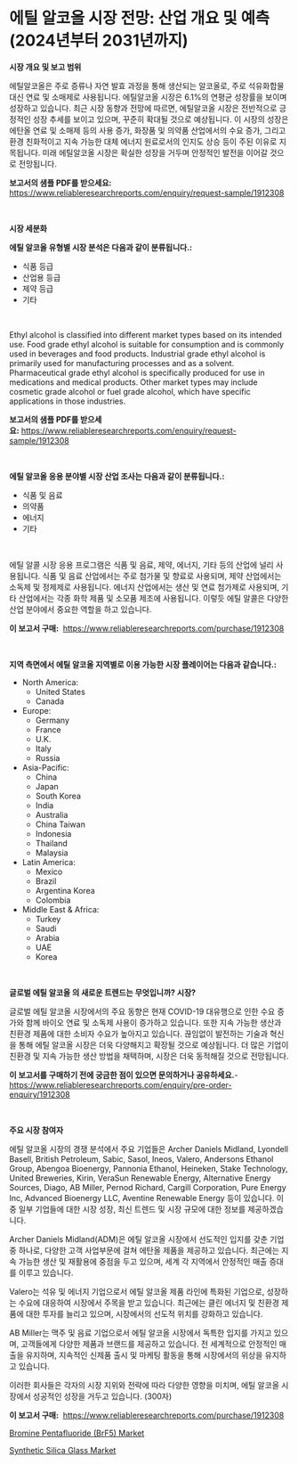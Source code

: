 <p><h1>에틸 알코올 시장 전망: 산업 개요 및 예측 (2024년부터 2031년까지)</h1></p><p><strong>시장 개요 및 보고 범위</strong></p>
<p><p>에틸알코올은 주로 증류나 자연 발효 과정을 통해 생산되는 알코올로, 주로 석유화합물 대신 연료 및 소매제로 사용됩니다. 에틸알코올 시장은 6.1%의 연평균 성장률을 보이며 성장하고 있습니다. 최근 시장 동향과 전망에 따르면, 에틸알코올 시장은 전반적으로 긍정적인 성장 추세를 보이고 있으며, 꾸준히 확대될 것으로 예상됩니다. 이 시장의 성장은 에탄올 연료 및 소매제 등의 사용 증가, 화장품 및 의약품 산업에서의 수요 증가, 그리고 환경 친화적이고 지속 가능한 대체 에너지 원료로서의 인지도 상승 등이 주된 이유로 지목됩니다. 미래 에틸알코올 시장은 확실한 성장을 거두며 안정적인 발전을 이어갈 것으로 전망됩니다.</p></p>
<p><strong>보고서의 샘플 PDF를 받으세요:</strong> <a href="https://www.reliableresearchreports.com/enquiry/request-sample/1912308">https://www.reliableresearchreports.com/enquiry/request-sample/1912308</a></p>
<p>&nbsp;</p>
<p><strong>시장 세분화</strong></p>
<p><strong>에틸 알코올 유형별 시장 분석은 다음과 같이 분류됩니다.:</strong></p>
<p><ul><li>식품 등급</li><li>산업용 등급</li><li>제약 등급</li><li>기타</li></ul></p>
<p>&nbsp;</p>
<p><p>Ethyl alcohol is classified into different market types based on its intended use. Food grade ethyl alcohol is suitable for consumption and is commonly used in beverages and food products. Industrial grade ethyl alcohol is primarily used for manufacturing processes and as a solvent. Pharmaceutical grade ethyl alcohol is specifically produced for use in medications and medical products. Other market types may include cosmetic grade alcohol or fuel grade alcohol, which have specific applications in those industries.</p></p>
<p><strong>보고서의 샘플 PDF를 받으세요:</strong>&nbsp;<a href="https://www.reliableresearchreports.com/enquiry/request-sample/1912308">https://www.reliableresearchreports.com/enquiry/request-sample/1912308</a></p>
<p>&nbsp;</p>
<p><strong> 에틸 알코올 응용 분야별 시장 산업 조사는 다음과 같이 분류됩니다.:</strong></p>
<p><ul><li>식품 및 음료</li><li>의약품</li><li>에너지</li><li>기타</li></ul></p>
<p>&nbsp;</p>
<p><p>에틸 알콜 시장 응용 프로그램은 식품 및 음료, 제약, 에너지, 기타 등의 산업에 널리 사용됩니다. 식품 및 음료 산업에서는 주로 첨가물 및 향료로 사용되며, 제약 산업에서는 소독제 및 정제제로 사용됩니다. 에너지 산업에서는 생산 및 연료 첨가제로 사용되며, 기타 산업에서는 각종 화학 제품 및 소모품 제조에 사용됩니다. 이렇듯 에틸 알콜은 다양한 산업 분야에서 중요한 역할을 하고 있습니다.</p></p>
<p><strong>이 보고서 구매:</strong>&nbsp; <a href="https://www.reliableresearchreports.com/purchase/1912308">https://www.reliableresearchreports.com/purchase/1912308</a></p>
<p>&nbsp;</p>
<p><strong>지역 측면에서 에틸 알코올 지역별로 이용 가능한 시장 플레이어는 다음과 같습니다.:</strong></p>
<p><ul>
    <li>
        North America:
        <ul>
            <li>United States</li>
            <li>Canada</li>
        </ul>
    </li>
    <li>
        Europe:
        <ul>
            <li>Germany</li>
            <li>France</li>
            <li>U.K.</li>
            <li>Italy</li>
            <li>Russia</li>
        </ul>
    </li>
    <li>
        Asia-Pacific:
        <ul>
            <li>China</li>
            <li>Japan</li>
            <li>South Korea</li>
            <li>India</li>
            <li>Australia</li>
            <li>China Taiwan</li>
            <li>Indonesia</li>
            <li>Thailand</li>
            <li>Malaysia</li>
        </ul>
    </li>
    <li>
        Latin America:
        <ul>
            <li>Mexico</li>
            <li>Brazil</li>
            <li>Argentina Korea</li>
            <li>Colombia</li>
        </ul>
    </li>
    <li>
        Middle East & Africa:
        <ul>
            <li>Turkey</li>
            <li>Saudi</li>
            <li>Arabia</li>
            <li>UAE</li>
            <li>Korea</li>
        </ul>
    </li>
    </ul></p>
<p>&nbsp;</p>
<p><strong>글로벌 에틸 알코올 의 새로운 트렌드는 무엇입니까? 시장?</strong></p>
<p><p>글로벌 에틸 알코올 시장에서의 주요 동향은 현재 COVID-19 대유행으로 인한 수요 증가와 함께 바이오 연료 및 소독제 사용이 증가하고 있습니다. 또한 지속 가능한 생산과 친환경 제품에 대한 소비자 수요가 높아지고 있습니다. 끊임없이 발전하는 기술과 혁신을 통해 에틸 알코올 시장은 더욱 다양해지고 확장될 것으로 예상됩니다. 더 많은 기업이 친환경 및 지속 가능한 생산 방법을 채택하며, 시장은 더욱 동적해질 것으로 전망됩니다.</p></p>
<p><strong>이 보고서를 구매하기 전에 궁금한 점이 있으면 문의하거나 공유하세요.</strong>- <a href="https://www.reliableresearchreports.com/enquiry/pre-order-enquiry/1912308">https://www.reliableresearchreports.com/enquiry/pre-order-enquiry/1912308</a></p>
<p>&nbsp;</p>
<p><strong>주요 시장 참여자</strong></p>
<p><p>에틸 알코올 시장의 경쟁 분석에서 주요 기업들은 Archer Daniels Midland, Lyondell Basell, British Petroleum, Sabic, Sasol, Ineos, Valero, Andersons Ethanol Group, Abengoa Bioenergy, Pannonia Ethanol, Heineken, Stake Technology, United Breweries, Kirin, VeraSun Renewable Energy, Alternative Energy Sources, Diago, AB Miller, Pernod Richard, Cargill Corporation, Pure Energy Inc, Advanced Bioenergy LLC, Aventine Renewable Energy 등이 있습니다. 이 중 일부 기업들에 대한 시장 성장, 최신 트렌드 및 시장 규모에 대한 정보를 제공하겠습니다.</p><p>Archer Daniels Midland(ADM)은 에틸 알코올 시장에서 선도적인 입지를 갖춘 기업 중 하나로, 다양한 고객 사업부문에 걸쳐 에탄올 제품을 제공하고 있습니다. 최근에는 지속 가능한 생산 및 재활용에 중점을 두고 있으며, 세계 각 지역에서 안정적인 매출 증대를 이루고 있습니다.</p><p>Valero는 석유 및 에너지 기업으로서 에틸 알코올 제품 라인에 특화된 기업으로, 성장하는 수요에 대응하여 시장에서 주목을 받고 있습니다. 최근에는 클린 에너지 및 친환경 제품에 대한 투자를 늘리고 있으며, 시장에서의 선도적 위치를 강화하고 있습니다.</p><p>AB Miller는 맥주 및 음료 기업으로서 에틸 알코올 시장에서 독특한 입지를 가지고 있으며, 고객들에게 다양한 제품과 브랜드를 제공하고 있습니다. 전 세계적으로 안정적인 매출을 유지하며, 지속적인 신제품 출시 및 마케팅 활동을 통해 시장에서의 위상을 유지하고 있습니다.</p><p>이러한 회사들은 각자의 시장 지위와 전략에 따라 다양한 영향을 미치며, 에틸 알코올 시장에서 성공적인 성장을 거두고 있습니다. (300자)</p></p>
<p><strong>이 보고서 구매:</strong>&nbsp;&nbsp;<a href="https://www.reliableresearchreports.com/purchase/1912308">https://www.reliableresearchreports.com/purchase/1912308</a></p>
<p><p><a href="https://github.com/Glendatilghmankmgz0rbhwpy/Market-Research-Report-List-1/blob/main/bromine-pentafluoride-brf5-market.md">Bromine Pentafluoride (BrF5) Market</a></p><p><a href="https://butternut-bug-553.notion.site/Synthetic-Silica-Glass-Market-Furnish-Information-about-Market-Size-Market-Share-Market-Dynamics--87ee5a8a064b4fd991383ec5d51fc06b">Synthetic Silica Glass Market</a></p></p>
